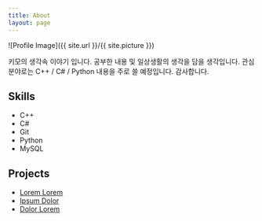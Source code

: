 ```yaml
---
title: About
layout: page
---
```

![Profile Image]({{ site.url }}/{{ site.picture }})

<p>키모의 생각속 이야기 입니다. 공부한 내용 및 일상생활의 생각을 담을 생각입니다.
관심 분야로는 C++ / C# / Python 내용을 주로 쓸 예정입니다. 감사합니다. </p>

<p></p>

<h2>Skills</h2>

<ul class="skill-list">
	<li>C++</li>
	<li>C#</li>
	<li>Git</li>
	<li>Python</li>
	<li>MySQL</li>
</ul>

<h2>Projects</h2>

<ul>
	<li><a href="https://github.com/">Lorem Lorem</a></li>
	<li><a href="https://github.com/">Ipsum Dolor</a></li>
	<li><a href="https://github.com/">Dolor Lorem</a></li>
</ul>
